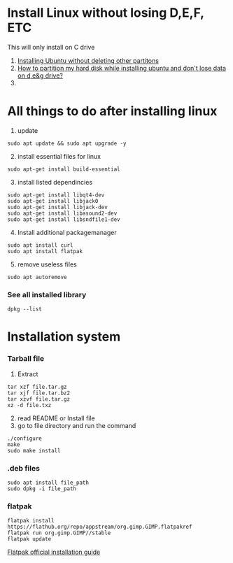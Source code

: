 # Install Linux without losing D,E,F, ETC

This will only install on C drive

 1. [Installing Ubuntu without deleting other partitons](https://askubuntu.com/questions/536737/installing-ubuntu-without-deleting-other-partitons)
 2. [How to partition my hard disk while installing ubuntu and don't lose data on d,e&g drive?
](https://superuser.com/questions/1215850/how-to-partition-my-hard-disk-while-installing-ubuntu-and-dont-lose-data-on-d-e)
 3. 

# All things to do after installing linux

 1. update 

`sudo apt update && sudo apt upgrade -y`

 2. install essential files for linux

`sudo apt-get install build-essential`

 3. install listed dependincies

```
sudo apt-get install libqt4-dev
sudo apt-get install libjack0
sudo apt-get install libjack-dev
sudo apt-get install libasound2-dev
sudo apt-get install libsndfile1-dev
```

 4. Install additional packagemanager

```
sudo apt install curl
sudo apt install flatpak
```

 5. remove useless files

`sudo apt autoremove`

### See all installed library

`dpkg --list`

# Installation system

### Tarball file

 1. Extract
```
tar xzf file.tar.gz
tar xjf file.tar.bz2
tar xzvf file.tar.gz
xz -d file.txz
```

 2. read README or Install file
 3. go to file directory and run the command

```
./configure
make
sudo make install
```

### .deb files

```
sudo apt install file_path
sudo dpkg -i file_path
```

### flatpak

```
flatpak install https://flathub.org/repo/appstream/org.gimp.GIMP.flatpakref
flatpak run org.gimp.GIMP//stable
flatpak update
```

[Flatpak official installation guide](https://flatpak.org/setup/Ubuntu/)
